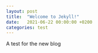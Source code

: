 ```yaml
---
layout: post
title:  "Welcome to Jekyll!"
date:   2021-06-22 00:00:00 +0200
categories: test
---
```


A test for the new blog